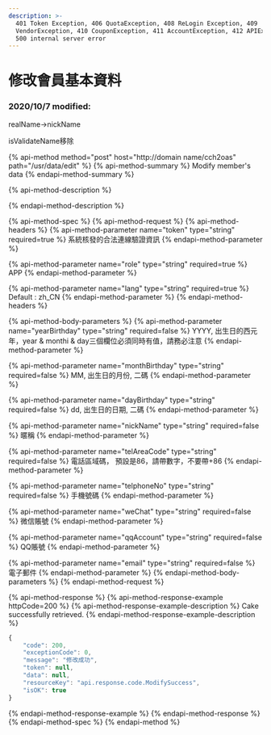 ```yaml
---
description: >-
  401 Token Exception, 406 QuotaException, 408 ReLogin Exception, 409
  VendorException, 410 CouponException, 411 AccountException, 412 APIException,
  500 internal server error
---
```


# 修改會員基本資料

### 2020/10/7 modified:

realName-&gt;nickName 

isValidateName移除

{% api-method method="post" host="http://domain name/cch2oas" path="/usr/data/edit" %}
{% api-method-summary %}
Modify member's data
{% endapi-method-summary %}

{% api-method-description %}

{% endapi-method-description %}

{% api-method-spec %}
{% api-method-request %}
{% api-method-headers %}
{% api-method-parameter name="token" type="string" required=true %}
系統核發的合法連線驗證資訊
{% endapi-method-parameter %}

{% api-method-parameter name="role" type="string" required=true %}
APP
{% endapi-method-parameter %}

{% api-method-parameter name="lang" type="string" required=true %}
Default : zh\_CN
{% endapi-method-parameter %}
{% endapi-method-headers %}

{% api-method-body-parameters %}
{% api-method-parameter name="yearBirthday" type="string" required=false %}
YYYY, 出生日的西元年，year & monthi & day三個欄位必須同時有值，請務必注意
{% endapi-method-parameter %}

{% api-method-parameter name="monthBirthday" type="string" required=false %}
MM, 出生日的月份, 二碼
{% endapi-method-parameter %}

{% api-method-parameter name="dayBirthday" type="string" required=false %}
dd, 出生日的日期, 二碼
{% endapi-method-parameter %}

{% api-method-parameter name="nickName" type="string" required=false %}
暱稱
{% endapi-method-parameter %}

{% api-method-parameter name="telAreaCode" type="string" required=false %}
電話區域碼， 預設是86，請帶數字，不要帶+86
{% endapi-method-parameter %}

{% api-method-parameter name="telphoneNo" type="string" required=false %}
手機號碼
{% endapi-method-parameter %}

{% api-method-parameter name="weChat" type="string" required=false %}
微信賬號
{% endapi-method-parameter %}

{% api-method-parameter name="qqAccount" type="string" required=false %}
QQ賬號
{% endapi-method-parameter %}

{% api-method-parameter name="email" type="string" required=false %}
電子郵件
{% endapi-method-parameter %}
{% endapi-method-body-parameters %}
{% endapi-method-request %}

{% api-method-response %}
{% api-method-response-example httpCode=200 %}
{% api-method-response-example-description %}
Cake successfully retrieved.
{% endapi-method-response-example-description %}

```javascript
{
    "code": 200,
    "exceptionCode": 0,
    "message": "修改成功",
    "token": null,
    "data": null,
    "resourceKey": "api.response.code.ModifySuccess",
    "isOK": true
}
```
{% endapi-method-response-example %}
{% endapi-method-response %}
{% endapi-method-spec %}
{% endapi-method %}



